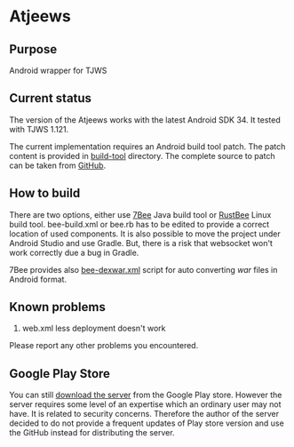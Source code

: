 # Atjeews

## Purpose
Android wrapper for TJWS

## Current status
The version of the Atjeews works with the latest Android SDK 34. It tested with TJWS 1.121. 

The current implementation requires an Android build tool patch. The patch content is provided
in [build-tool](https://github.com/drogatkin/Atjeews/tree/master/build-tool) directory. The complete source to patch can be taken from [GitHub](https://github.com/miracle2k/android-platform_sdk).

## How to build
There are two options, either use [7Bee](https://github.com/drogatkin/7Bee) Java build tool
or [RustBee](https://github.com/drogatkin/rust_utilities/tree/master/doc/rustbee)  Linux build tool. bee-build.xml or bee.rb has to be edited to provide
a correct location of used components. It is also possible to move the project under Android Studio and use Gradle. But, there
is a risk that websocket won't work correctly due a bug in Gradle.

7Bee provides also [bee-dexwar.xml](https://github.com/drogatkin/Atjeews/blob/master/bee-dexwar.xml) script for auto converting *war* files in Android format.

## Known problems
1. web.xml less deployment doesn't work

Please report any other problems you encountered.

## Google Play Store
You can still [download the server](
https://play.google.com/store/apps/details?id=rogatkin.mobile.web&hl=en) from the Google Play store. However the server requires some level
of an expertise which an ordinary user may not have. It is related to security concerns. Therefore the author
of the server decided to do not provide a frequent updates of Play store version and use the GitHub instead for distributing the server.


